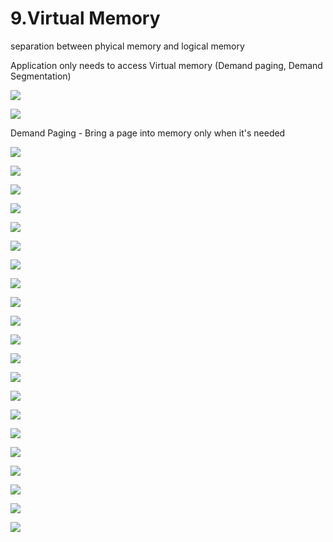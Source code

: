 # 9.Virtual Memory

separation between phyical memory and logical memory 

Application only needs to access Virtual memory \(Demand paging, Demand Segmentation\)

![](../.gitbook/assets/image%20%28127%29.png)



![](../.gitbook/assets/image%20%28109%29.png)



Demand Paging - Bring a page into memory only when it's needed

![](../.gitbook/assets/image%20%2852%29.png)

![](../.gitbook/assets/image%20%2836%29.png)

![](../.gitbook/assets/image%20%2886%29.png)

![](../.gitbook/assets/image%20%28151%29.png)

![](../.gitbook/assets/image%20%28115%29.png)

![](../.gitbook/assets/image%20%28123%29.png)

![](../.gitbook/assets/image%20%2813%29.png)



![](../.gitbook/assets/image%20%28157%29.png)



![](../.gitbook/assets/image%20%2893%29.png)

![](../.gitbook/assets/image%20%28125%29.png)

![](../.gitbook/assets/image%20%28148%29.png)

![](../.gitbook/assets/image%20%2824%29.png)

![](../.gitbook/assets/image%20%282%29.png)

![](../.gitbook/assets/image%20%2812%29.png)

![](../.gitbook/assets/image%20%2889%29.png)



![](../.gitbook/assets/image%20%28140%29.png)

![](../.gitbook/assets/image%20%2875%29.png)

![](../.gitbook/assets/image%20%28121%29.png)

![](../.gitbook/assets/image%20%2822%29.png)

![](../.gitbook/assets/image%20%2899%29.png)

![](../.gitbook/assets/image.png)

